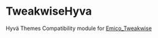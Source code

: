# TweakwiseHyva
Hyvä Themes Compatibility module for [Emico_Tweakwise](https://github.com/EmicoEcommerce/Magento2Tweakwise)
